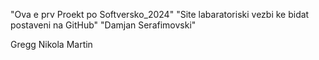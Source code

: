 "Ova e prv Proekt po Softversko_2024" 
"Site labaratoriski vezbi ke bidat postaveni na GitHub" 
"Damjan Serafimovski" 

Gregg
Nikola
Martin
